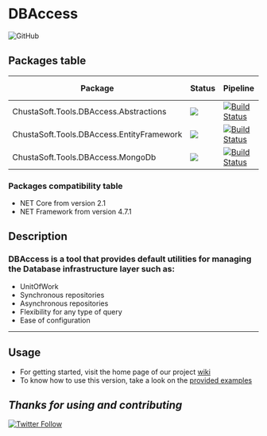 # DBAccess

![GitHub](https://img.shields.io/github/license/ChustaSoft/DBAccess)

## Packages table

| Package                                           | Status                                                                    | Pipeline                                                                                                                                                                                                                                                                                     |  NuGet version                                                                                                                                                  |    Downloads                                                                                                      |
|---------------------------------------------------|---------------------------------------------------------------------------|-----------------------------------------------------------------------------------------------------------------------------------------------------------------------------------------------------------------------------------------------------------------------------------|-----------------------------------------------------------------------------------------------------------------------------------------------------------------|-------------------------------------------------------------------------------------------------------------------|
| ChustaSoft.Tools.DBAccess.Abstractions            | ![](https://img.shields.io/badge/-production--ready-green)                | [![Build Status](https://dev.azure.com/chustasoft/SocialNET/_apis/build/status/OpenStack/DBAccess/%5BRELEASE%5D%20-%20ChustaSoft%20DBAccess%20Abstractions%20(NuGet)?branchName=version3)](https://dev.azure.com/chustasoft/SocialNET/_build/latest?definitionId=26&branchName=version3)     | [![NuGet](https://img.shields.io/nuget/v/ChustaSoft.Tools.DBAccess.Abstractions)](https://www.nuget.org/packages/ChustaSoft.Tools.DBAccess.Abstractions)        | ![Nuget](https://img.shields.io/nuget/dt/ChustaSoft.Tools.DBAccess.Abstractions?style=for-the-badge)              |
| ChustaSoft.Tools.DBAccess.EntityFramework         | ![](https://img.shields.io/badge/-production--ready-green)                | [![Build Status](https://dev.azure.com/chustasoft/SocialNET/_apis/build/status/OpenStack/DBAccess/%5BRELEASE%5D%20-%20ChustaSoft%20DBAccess%20EntityFramework%20(NuGet)?branchName=version3)](https://dev.azure.com/chustasoft/SocialNET/_build/latest?definitionId=25&branchName=version3)  | [![NuGet](https://img.shields.io/nuget/v/ChustaSoft.Tools.DBAccess.EntityFramework)](https://www.nuget.org/packages/ChustaSoft.Tools.DbAccess.EntityFramework)  | ![Nuget](https://img.shields.io/nuget/dt/ChustaSoft.Tools.DBAccess.EntityFramework?style=for-the-badge)           |
| ChustaSoft.Tools.DBAccess.MongoDb                 | ![](https://img.shields.io/badge/-alpha--poc-yellow)                      | [![Build Status](https://dev.azure.com/chustasoft/SocialNET/_apis/build/status/OpenStack/DBAccess/%5BRELEASE%5D%20-%20ChustaSoft%20DBAccess%20MongoDb%20(NuGet)?branchName=version3)](https://dev.azure.com/chustasoft/SocialNET/_build/latest?definitionId=34&branchName=version3)          | [![NuGet](https://img.shields.io/nuget/v/ChustaSoft.Tools.DBAccess.MongoDb)](https://www.nuget.org/packages/ChustaSoft.Tools.DbAccess.MongoDb)                  | ![Nuget](https://img.shields.io/nuget/dt/ChustaSoft.Tools.DBAccess.MongoDb?style=for-the-badge)                   |

### Packages compatibility table
- NET Core from version 2.1
- NET Framework from version 4.7.1


## Description

### DBAccess is a tool that provides default utilities for managing the Database infrastructure layer such as:
- UnitOfWork
- Synchronous repositories
- Asynchronous repositories
- Flexibility for any type of query
- Ease of configuration



---

## Usage

- For getting started, visit the home page of our project [wiki](https://github.com/ChustaSoft/DBAccess/wiki)
- To know how to use this version, take a look on the [provided examples](https://github.com/ChustaSoft/DBAccess/tree/master/ChustaSoft.Tools.DBAccess.Examples)



*Thanks for using and contributing*
---
[![Twitter Follow](https://img.shields.io/twitter/follow/ChustaSoft?label=Follow%20us&style=social)](https://twitter.com/ChustaSoft)
